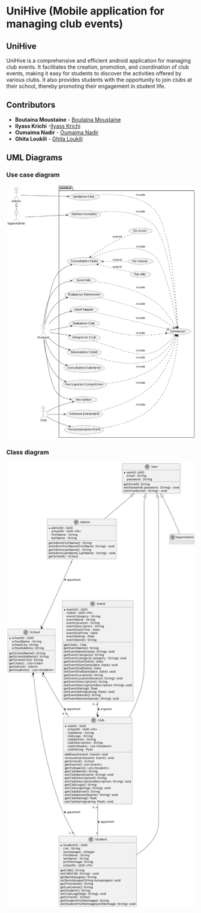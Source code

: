 # UniHive (Mobile application for managing club events)
## UniHive

UniHive is a comprehensive and efficient android application for managing club events. It facilitates the creation, promotion, and coordination of club events, making it easy for students to discover the activities offered by various clubs. It also provides students with the opportunity to join clubs at their school, thereby promoting their engagement in student life.

## Contributors

* **Boutaina Moustaine** - [Boutaina Moustaine](https://github.com/BoutainaM-dev)
* **Ilyass Krichi** -[Ilyass Krichi](https://github.com/IlyassKrichi)
* **Oumaima Nadir** - [Oumaima Nadir](https://github.com/nadiroumaima)
* **Ghita Loukili** - [Ghita Loukili](https://github.com/GhitaLoukili)

## UML Diagrams

### Use case diagram

<img src="UML Diagrams\use case diagram.png" width="600"/>

### Class diagram

<img src="UML Diagrams\class diagram.png" width="600"/>
